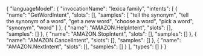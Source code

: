 {
    "languageModel": {
        "invocationName": "lexica family",
        "intents": [
            {
                "name": "GetWordIntent",
                "slots": [],
                "samples": [
                    "tell the synonym",
                    "tell the synonym of a word",
                    "get a new word",
                    "choose a word",
                    "pick a word",
                    "synonym",
                    "word"
                ]
            },
            {
                "name": "AMAZON.HelpIntent",
                "slots": [],
                "samples": []
            },
            {
                "name": "AMAZON.StopIntent",
                "slots": [],
                "samples": []
            },
            {
                "name": "AMAZON.CancelIntent",
                "slots": [],
                "samples": []
            },
            {
                "name": "AMAZON.NextIntent",
                "slots": [],
                "samples": []
            }
        ],
        "types": []
    }
}
